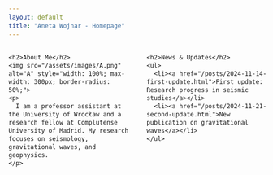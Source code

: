 ```yaml
---
layout: default
title: "Aneta Wojnar - Homepage"
---
```


<div style="display: flex; justify-content: space-between; gap: 30px;">

  <!-- Left Column: Your photo and brief introduction -->
  <div style="flex: 0 0 48%;">

    <h2>About Me</h2>
    <img src="/assets/images/A.png" alt="A" style="width: 100%; max-width: 300px; border-radius: 50%;">
    <p>
      I am a professor assistant at the University of Wrocław and a research fellow at Complutense University of Madrid. My research focuses on seismology, gravitational waves, and geophysics.
    </p>

  </div>

  <!-- Right Column: News/Updates Section -->
  <div style="flex: 0 0 48%;">

    <h2>News & Updates</h2>
    <ul>
      <li><a href="/posts/2024-11-14-first-update.html">First update: Research progress in seismic studies</a></li>
      <li><a href="/posts/2024-11-21-second-update.html">New publication on gravitational waves</a></li>
    </ul>

  </div>

</div>
